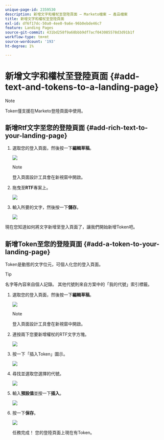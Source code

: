 ```yaml
---
unique-page-id: 2359530
description: 新增文字和權杖至登陸頁面 — Marketo檔案 — 產品檔案
title: 新增文字和權杖至登陸頁面
exl-id: df6f17dc-50a0-4ee0-9a6e-96b0ebde46c7
feature: Landing Pages
source-git-commit: 431bd258f9a68bbb9df7acf043085578d3d91b1f
workflow-type: tm+mt
source-wordcount: '193'
ht-degree: 1%

---
```


# 新增文字和權杖至登陸頁面 {#add-text-and-tokens-to-a-landing-page}

>[!NOTE]
>
>Token僅支援在Marketo登陸頁面中使用。

## 新增Rtf文字至您的登陸頁面 {#add-rich-text-to-your-landing-page}

1. 選取您的登入頁面，然後按一下&#x200B;**編輯草稿**。

   ![](assets/image2014-9-16-14-3a30-3a29.png)

   >[!NOTE]
   >
   >登入頁面設計工具會在新視窗中開啟。

1. 拖曳至&#x200B;**RTF**&#x200B;專案上。

   ![](assets/image2015-5-21-12-3a28-3a49.png)

1. 輸入所要的文字，然後按一下&#x200B;**儲存**。

   ![](assets/image2015-7-8-17-3a0-3a49.png)

現在您知道如何將文字新增至登入頁面了，讓我們開始新增Token吧。

## 新增Token至您的登陸頁面 {#add-a-token-to-your-landing-page}

Token是動態的文字位元，可個人化您的登入頁面。

>[!TIP]
>
>名字等內容來自個人記錄。 其他代號則來自方案中的「我的代號」索引標籤。

1. 選取您的登入頁面，然後按一下&#x200B;**編輯草稿**。

   ![](assets/image2014-9-16-14-3a30-3a54.png)

   >[!NOTE]
   >
   >登入頁面設計工具會在新視窗中開啟。

1. 連按兩下您要新增權杖的RTF文字方塊。

   ![](assets/image2015-5-21-12-3a30-3a5.png)

1. 按一下「插入Token」圖示。

   ![](assets/image2015-7-8-17-3a21-3a53.png)

1. 尋找並選取您選擇的代號。

   ![](assets/image2014-9-16-14-3a31-3a20.png)

1. 輸入&#x200B;**預設值**&#x200B;並按一下&#x200B;**插入**。

   ![](assets/image2014-9-16-14-3a31-3a29.png)

1. 按一下&#x200B;**保存**。

   ![](assets/image2015-7-8-17-3a25-3a22.png)

   任務完成！ 您的登陸頁面上現在有Token。
